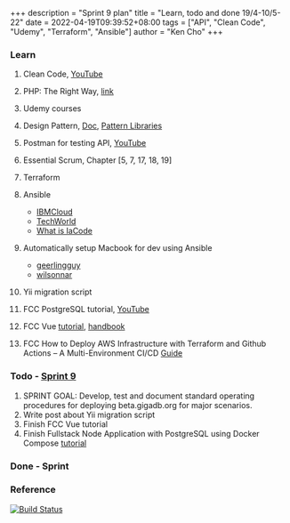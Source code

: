+++
description = "Sprint 9 plan"
title = "Learn, todo and done 19/4-10/5-22"
date = 2022-04-19T09:39:52+08:00
tags = ["API", "Clean Code", "Udemy", "Terraform", "Ansible"]
author = "Ken Cho"
+++  

### Learn
1. Clean Code, [YouTube](https://www.youtube.com/watch?v=7EmboKQH8lM)
2. PHP: The Right Way, [link](https://phptherightway.com/)
3. Udemy courses
4. Design Pattern, [Doc](https://designpatternsphp.readthedocs.io/en/latest/README.html), [Pattern Libraries](https://medium.com/@whatjackhasmade/pattern-libraries-abcc45c6144c)
5. Postman for testing API, [YouTube](https://www.freecodecamp.org/news/learn-how-to-use-postman-to-test-apis/)
6. Essential Scrum, Chapter [5, 7, 17, 18, 19]
7. Terraform
8. Ansible
    - [IBMCloud](https://www.youtube.com/watch?v=fHO1X93e4WA)
    - [TechWorld](https://www.youtube.com/watch?v=1id6ERvfozo)
    - [What is IaCode](https://www.youtube.com/watch?v=POPP2WTJ8es)

10. Automatically setup Macbook for dev using Ansible
    - [geerlingguy](https://github.com/geerlingguy/mac-dev-playbook)
    - [wilsonnar](https://wilsonmar.github.io/ansible-mac-osx-setup/)
11. Yii migration script
12. FCC PostgreSQL tutorial, [YouTube](https://www.youtube.com/watch?v=qw--VYLpxG4)
13. FCC Vue [tutorial](https://www.freecodecamp.org/news/vue-3-full-course/), [handbook](https://www.freecodecamp.org/news/the-vue-handbook-a-thorough-introduction-to-vue-js-1e86835d8446/)
14. FCC How to Deploy AWS Infrastructure with Terraform and Github Actions – A Multi-Environment CI/CD [Guide](https://www.freecodecamp.org/news/how-to-deploy-aws-infrastructure-with-terraform-and-github-actions-a-practical-multi-environment-ci-cd-guide/)

### Todo - [Sprint 9](https://github.com/orgs/gigascience/projects/26 )
1. SPRINT GOAL: Develop, test and document standard operating procedures for deploying beta.gigadb.org for major scenarios.
2. Write post about Yii migration script
3. Finish FCC Vue tutorial
4. Finish Fullstack Node Application with PostgreSQL using Docker Compose [tutorial](https://morioh.com/p/4988862eeca6)

### Done - Sprint


### Reference


[![Build Status](https://travis-ci.com/kencho51/gigathing.svg?branch=master)](https://travis-ci.com/kencho51/gigathing)

